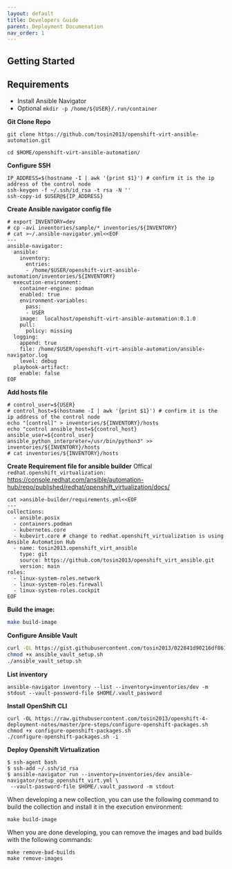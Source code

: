 ```yaml
---
layout: default
title: Developers Guide
parent: Deployment Documenation 
nav_order: 1
---
```


## Getting Started


## Requirements 
* Install Ansible Navigator
* Optional `mkdir -p /home/${USER}/.run/container`

**Git Clone Repo**
```
git clone https://github.com/tosin2013/openshift-virt-ansible-automation.git

cd $HOME/openshift-virt-ansible-automation/
```

**Configure SSH**
```
IP_ADDRESS=$(hostname -I | awk '{print $1}') # confirm it is the ip address of the control node
ssh-keygen -f ~/.ssh/id_rsa -t rsa -N ''
ssh-copy-id $USER@${IP_ADDRESS}
```

**Create Ansible navigator config file**
```
# export INVENTORY=dev
# cp -avi inventories/sample/* inventories/${INVENTORY}
# cat >~/.ansible-navigator.yml<<EOF
---
ansible-navigator:
  ansible:
    inventory:
      entries:
      - /home/$USER/openshift-virt-ansible-automation/inventories/${INVENTORY}
  execution-environment:
    container-engine: podman
    enabled: true
    environment-variables:
      pass:
      - USER
    image:  localhost/openshift-virt-ansible-automation:0.1.0
    pull:
      policy: missing
  logging:
    append: true
    file: /home/$USER/openshift-virt-ansible-automation/ansible-navigator.log
    level: debug
  playbook-artifact:
    enable: false
EOF
```

**Add hosts file**
```
# control_user=${USER}
# control_host=$(hostname -I | awk '{print $1}') # confirm it is the ip address of the control node
echo "[control]" > inventories/${INVENTORY}/hosts
echo "control ansible_host=${control_host} ansible_user=${control_user}  ansible_python_interpreter=/usr/bin/python3" >> inventories/${INVENTORY}/hosts
# cat inventories/${INVENTORY}/hosts
```

**Create Requirement file for ansible builder** 
Offical `redhat.openshift_virtualization:` https://console.redhat.com/ansible/automation-hub/repo/published/redhat/openshift_virtualization/docs/
```
cat >ansible-builder/requirements.yml<<EOF
---
collections:
  - ansible.posix
  - containers.podman
  - kubernetes.core
  - kubevirt.core # change to redhat.openshift_virtualization is using Ansible Automation Hub
  - name: tosin2013.openshift_virt_ansible
    type: git
    source: https://github.com/tosin2013/openshift_virt_ansible.git
    version: main
roles: 
  - linux-system-roles.network
  - linux-system-roles.firewall
  - linux-system-roles.cockpit
EOF
```


**Build the image:**
```bash
make build-image
```

**Configure Ansible Vault**
```bash
curl -OL https://gist.githubusercontent.com/tosin2013/022841d90216df8617244ab6d6aceaf8/raw/92400b9e459351d204feb67b985c08df6477d7fa/ansible_vault_setup.sh
chmod +x ansible_vault_setup.sh
./ansible_vault_setup.sh
```

**List inventory**
```
ansible-navigator inventory --list --inventory=inventories/dev -m stdout --vault-password-file $HOME/.vault_password
```

**Install OpenShift CLI**
```
curl -OL https://raw.githubusercontent.com/tosin2013/openshift-4-deployment-notes/master/pre-steps/configure-openshift-packages.sh
chmod +x configure-openshift-packages.sh
./configure-openshift-packages.sh -i
```

**Deploy Openshift  Virtualization**
```
$ ssh-agent bash
$ ssh-add ~/.ssh/id_rsa
$ ansible-navigator run --inventory=inventories/dev ansible-navigator/setup_openshift_virt.yml \
 --vault-password-file $HOME/.vault_password -m stdout 
```

When developing a new collection, you can use the following command to build the collection and install it in the execution environment:
```
make build-image
```

When you are done developing, you can remove the images and bad builds with the following commands:
```
make remove-bad-builds
make remove-images
```
